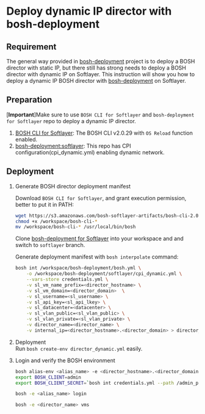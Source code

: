 # Deploy dynamic IP director with bosh-deployment

## Requirement

The general way provided in [bosh-deployment](https://github.com/cloudfoundry/bosh-deployment) project is to deploy a BOSH director with static IP, but there still has strong needs to deploy a BOSH director with dynamic IP on Softlayer. This instruction will show you how to deploy a dynamic IP BOSH director with [bosh-deployment](https://github.com/bluebosh/bosh-deployment/tree/softlayer) on Softlayer. 

## Preparation

[**Important**]Make sure to use `BOSH CLI for Softlayer` and `bosh-deployment for Softlayer` repo to deploy a dynamic IP director.

1. [BOSH CLI for Softlayer](https://s3.amazonaws.com/bosh-softlayer-artifacts/bosh-cli-2.0.29-softlayer-linux-amd64): The BOSH CLI v2.0.29 with `OS Reload` function enabled.
2. [bosh-deployment:softlayer](https://github.com/bluebosh/bosh-deployment/tree/softlayer): This repo has CPI configuration(cpi_dynamic.yml) enabling dynamic network.

## Deployment

1. Generate BOSH director deployment manifest  
    
    Download `BOSH CLI for Softlayer`, and grant execution permission, better to put it in PATH:
    
    ```bash
    wget https://s3.amazonaws.com/bosh-softlayer-artifacts/bosh-cli-2.0.29-softlayer-linux-amd64
    chmod +x /workspace/bosh-cli-*
    mv /workspace/bosh-cli-* /usr/local/bin/bosh
    ```  
    Clone [bosh-deployment for Softlayer](https://github.com/bluebosh/bosh-deployment) into your workspace and and switch to `softlayer` branch.
    
    Generate deployment manifest with `bosh interpolate` command:
    ```bash
    bosh int /workspace/bosh-deployment/bosh.yml \
        -o /workspace/bosh-deployment/softlayer/cpi_dynamic.yml \
        --vars-store credentials.yml \
        -v sl_vm_name_prefix=<director_hostname> \
        -v sl_vm_domain=<director_domain>  \
        -v sl_username=<sl_username> \
        -v sl_api_key=<sl_api_lkey> \
        -v sl_datacenter=<datacenter> \
        -v sl_vlan_public=<sl_vlan_public> \
        -v sl_vlan_private=<sl_vlan_private> \
        -v director_name=<director_name> \
        -v internal_ip=<director_hostname>.<director_domain> > director_dynamic.yml
    ```
  
2. Deployment  
    Run `bosh create-env director_dynamic.yml` easily.  

3. Login and verify the BOSH environment

    ```bash
    bosh alias-env <alias_name> -e <director_hostname>.<director_domain> --ca-cert <(bosh int credentials.yml --path /director_ssl/ca)
    export BOSH_CLIENT=admin
    export BOSH_CLIENT_SECRET=`bosh int credentials.yml --path /admin_password

    bosh -e <alias_name> login
    
    bosh -e <director_name> vms
    ```
    
